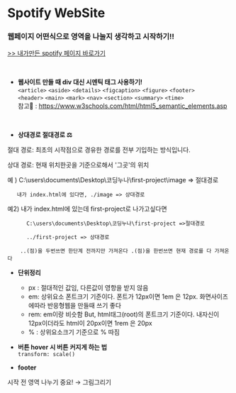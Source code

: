 # Spotify WebSite
### 웹페이지 어떤식으로 영역을 나눌지 생각하고 시작하기!!
[>> 내가만든 spotify 페이지 바로가기 ](https://spotify-website.hyodii.repl.co/)

<br>

- <b>웹사이트 만들 때 div 대신 시멘틱 태그 사용하기!</b> <br>
`<article>` `<aside>` `<details>` `<figcaption>` `<figure>` `<footer>` <br> `<header>` `<main>` `<mark>` `<nav>` `<section>` `<summary>` `<time>` <br>
참고👀 : https://www.w3schools.com/html/html5_semantic_elements.asp 
<br>

 - <b>상대경로 절대경로 ⚖</b>

절대 경로:  최초의 시작점으로 경유한 경로를 전부 기입하는 방식입니다.

상대 경로:  현재 위치한곳을 기준으로해서 '그곳'의 위치



예 ) C:\users\documents\Desktop\코딩누나\first-project\image => 절대경로

       내가 index.html에 있다면, ./image => 상대경로 

예2) 내가 index.html에 있는데 first-project로 나가고싶다면 

          C:\users\documents\Desktop\코딩누나\first-project =>절대경로

          ../first-project => 상대경로 

        ..(점)을 두번쓰면 한단계 전까지만 가져온다 .(점)을 한번쓰면 현재 경로를 다 가져온다 
        
- <b>단위정리</b>

  - px : 절대적인 값임, 다른값이 영항을 받지 않음
  - em: 상위요소 폰트크기 기준이다. 폰트가 12px이면 1em 은 12px. 화면사이즈에따라 반응형웹을 만들때 쓰기 좋다 
  - rem: em이랑 비슷함 But, html태그(root)의 폰트크기 기준이다. 내자신이 12px이더라도 html이 20px이면 1rem 은 20px 
  - % : 상위요소크기 기준으로 % 따짐

- <b>버튼 hover 시 버튼 커지게 하는 법</b> <br>
  `transform: scale()`
  
- <b>footer</b> <br>

시작 전 영역 나누기 중요! → 그림그리기
  
  
  
